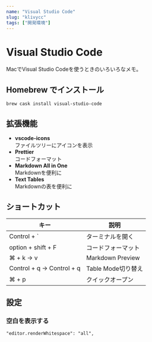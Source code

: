 ```yaml
---
name: "Visual Studio Code"
slug: "klivycc"
tags: ["開発環境"]
---
```


# Visual Studio Code

MacでVisual Studio Codeを使うときのいろいろなメモ。

## Homebrew でインストール

```
brew cask install visual-studio-code
```

## 拡張機能

- **vscode-icons**  
  ファイルツリーにアイコンを表示
- **Prettier**  
  コードフォーマット
- **Markdown All in One**  
  Markdownを便利に
- **Text Tables**  
  Markdownの表を便利に

## ショートカット

| キー                        | 説明               |
| ------------------------- | ---------------- |
| Control + `               | ターミナルを開く         |
| option + shift + F        | コードフォーマット        |
| ⌘ + k → v                 | Markdown Preview |
| Control + q → Control + q | Table Mode切り替え   |
| ⌘ + p                     | クイックオープン         |

## 設定

### 空白を表示する

```
"editor.renderWhitespace": "all",
```
